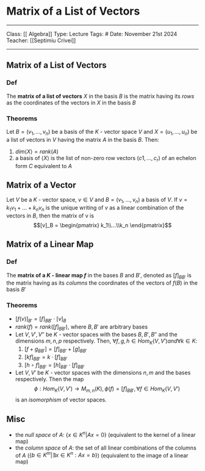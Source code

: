 # Matrix of a List of Vectors
___
Class: [[ Algebra]]
Type: Lecture
Tags: # 
Date: November 21st 2024
Teacher: [[Septimiu Crivei]]
___

## Matrix of a List of Vectors
### Def
The **matrix of a list of vectors** $X$ in the basis $B$ is the matrix having its *rows* as the coordinates of the vectors in $X$ in the basis $B$

### Theorems 
Let $B = (v_1,...,v_n)$ be a basis of the $K$ - vector space $V$ and $X = (u_1,...,u_n)$ be a list of vectors in $V$ having the matrix $A$ in the basis $B$. Then:
1. $dim \langle X \rangle = rank(A)$
2. a basis of $\langle X \rangle$ is the list of non-zero row vectors $(c1,...,c_r)$ of an echelon form $C$ equivalent to $A$ 

## Matrix of a Vector
Let $V$ be a $K$ - vector space, $v \in V$ and $B = (v_1,...,v_n)$ a basis of $V$. If $v = k_1v_1+...+k_nv_n$ is the unique writing of $v$ as a linear combination of the vectors in $B$, then the matrix of v is $$[v]_B = \begin{pmatrix} k_1\\...\\k_n \end{pmatrix}$$
## Matrix of a Linear Map
### Def
The **matrix of a $K$ - linear map $f$** in the bases $B$ and $B'$, denoted as $[f]_{BB'}$ is the matrix having as its *columns* the coordinates of the vectors of $f(B)$ in the basis $B'$

### Theorems 
- $[f(v)]_{B'} = [f]_{BB'} \cdot [v]_B$
- $rank(f) = rank([f]_{BB'})$, where $B,B'$ are arbitrary bases 
- Let $V, V', V''$ be $K$ - vector spaces with the bases $B, B', B''$ and the dimensions $m,n,p$ respectively. Then, $\forall f,g,h \in Hom_K(V,V') and \forall k \in K$:
	1. $[f+g_{BB'}] = [f]_{BB'} + [g]_{BB'}$
	2. $[kf]_{BB'} = k \cdot [f]_{BB'}$
	3. $[h \circ f]_{BB'} = [h]_{BB'} \cdot [f]_{BB'}$  
- Let $V, V'$ be $K$ - vector spaces with the dimensions $n, m$ and the bases respectively. Then the map $$\phi:Hom_K(V,V')\rightarrow M_{m,n}(K), \phi(f)=[f]_{BB'},\forall f\in Hom_K(V,V')$$ is an *isomorphism* of vector spaces.

## Misc 
- the *null space* of $A:$ $\{x \in K^n | Ax = 0\}$ (equivalent to the kernel of a linear map)
- the *column space* of $A:$ the set of all linear combinations of the columns of $A$ ($\{b \in K^m | \exists x \in K^n : Ax = b \}$) (equivalent to the image of a linear map)
